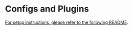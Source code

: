 # Configs and Plugins

[For setup instructions, please refer to the following README](../../config/README.md).
